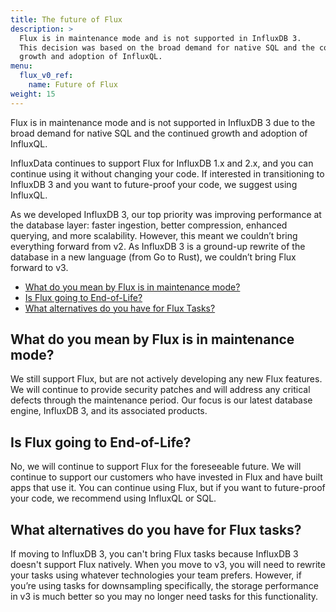 ```yaml
---
title: The future of Flux
description: >
  Flux is in maintenance mode and is not supported in InfluxDB 3.
  This decision was based on the broad demand for native SQL and the continued
  growth and adoption of InfluxQL.
menu:
  flux_v0_ref:
    name: Future of Flux
weight: 15
---
```


Flux is in maintenance mode and is not supported in InfluxDB 3 due to the broad
demand for native SQL and the continued growth and adoption of InfluxQL. 

InfluxData continues to support Flux for InfluxDB 1.x and 2.x, and you can
continue using it without changing your code.
If interested in transitioning to InfluxDB 3 and you want to future-proof your
code, we suggest using InfluxQL.

As we developed InfluxDB 3, our top priority was improving performance at the
database layer: faster ingestion, better compression, enhanced querying,
and more scalability. However, this meant we couldn’t bring everything forward
from v2. As InfluxDB 3 is a ground-up rewrite of the database in a new language
(from Go to Rust), we couldn’t bring Flux forward to v3.

- [What do you mean by Flux is in maintenance mode?](#what-do-you-mean-by-flux-is-in-maintenance-mode)
- [Is Flux going to End-of-Life?](#is-flux-going-to-end-of-life)
- [What alternatives do you have for Flux Tasks?](#what-alternatives-do-you-have-for-flux-tasks)

## What do you mean by Flux is in maintenance mode?

We still support Flux, but are not actively developing any new Flux features.
We will continue to provide security patches and will address any critical
defects through the maintenance period.
Our focus is our latest database engine, InfluxDB 3, and its associated products.

## Is Flux going to End-of-Life?

No, we will continue to support Flux for the foreseeable future.
We will continue to support our customers who have invested in Flux and have
built apps that use it. You can continue using Flux, but if you want to
future-proof your code, we recommend using InfluxQL or SQL. 

## What alternatives do you have for Flux tasks?

If moving to InfluxDB 3, you can't bring Flux tasks because InfluxDB 3 doesn't
support Flux natively. When you move to v3, you will need to rewrite your tasks
using whatever technologies your team prefers. However, if you’re using tasks
for downsampling specifically, the storage performance in v3 is much better so
you may no longer need tasks for this functionality. 
